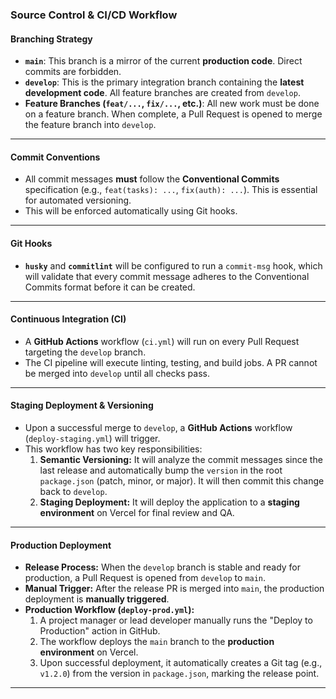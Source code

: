 ### Source Control & CI/CD Workflow

#### Branching Strategy

* **`main`**: This branch is a mirror of the current **production code**. Direct commits are forbidden.
* **`develop`**: This is the primary integration branch containing the **latest development code**. All feature branches are created from `develop`.
* **Feature Branches (`feat/...`, `fix/...`, etc.)**: All new work must be done on a feature branch. When complete, a Pull Request is opened to merge the feature branch into `develop`.

***

#### Commit Conventions

* All commit messages **must** follow the **Conventional Commits** specification (e.g., `feat(tasks): ...`, `fix(auth): ...`). This is essential for automated versioning.
* This will be enforced automatically using Git hooks.

***

#### Git Hooks

* **`husky`** and **`commitlint`** will be configured to run a `commit-msg` hook, which will validate that every commit message adheres to the Conventional Commits format before it can be created.

***

#### Continuous Integration (CI)

* A **GitHub Actions** workflow (`ci.yml`) will run on every Pull Request targeting the `develop` branch.
* The CI pipeline will execute linting, testing, and build jobs. A PR cannot be merged into `develop` until all checks pass.

***

#### Staging Deployment & Versioning

* Upon a successful merge to `develop`, a **GitHub Actions** workflow (`deploy-staging.yml`) will trigger.
* This workflow has two key responsibilities:
  1. **Semantic Versioning:** It will analyze the commit messages since the last release and automatically bump the `version` in the root `package.json` (patch, minor, or major). It will then commit this change back to `develop`.
  2. **Staging Deployment:** It will deploy the application to a **staging environment** on Vercel for final review and QA.

***

#### Production Deployment

* **Release Process:** When the `develop` branch is stable and ready for production, a Pull Request is opened from `develop` to `main`.
* **Manual Trigger:** After the release PR is merged into `main`, the production deployment is **manually triggered**.
* **Production Workflow (`deploy-prod.yml`):**
  1. A project manager or lead developer manually runs the "Deploy to Production" action in GitHub.
  2. The workflow deploys the `main` branch to the **production environment** on Vercel.
  3. Upon successful deployment, it automatically creates a Git tag (e.g., `v1.2.0`) from the version in `package.json`, marking the release point.

***
